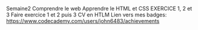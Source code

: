 
Semaine2
Comprendre le web
Apprendre le HTML et CSS
EXERCICE 1, 2 et 3
Faire exercice 1 et 2 puis 3  CV en HTLM
Lien vers mes badges:
https://www.codecademy.com/users/john6483/achievements
